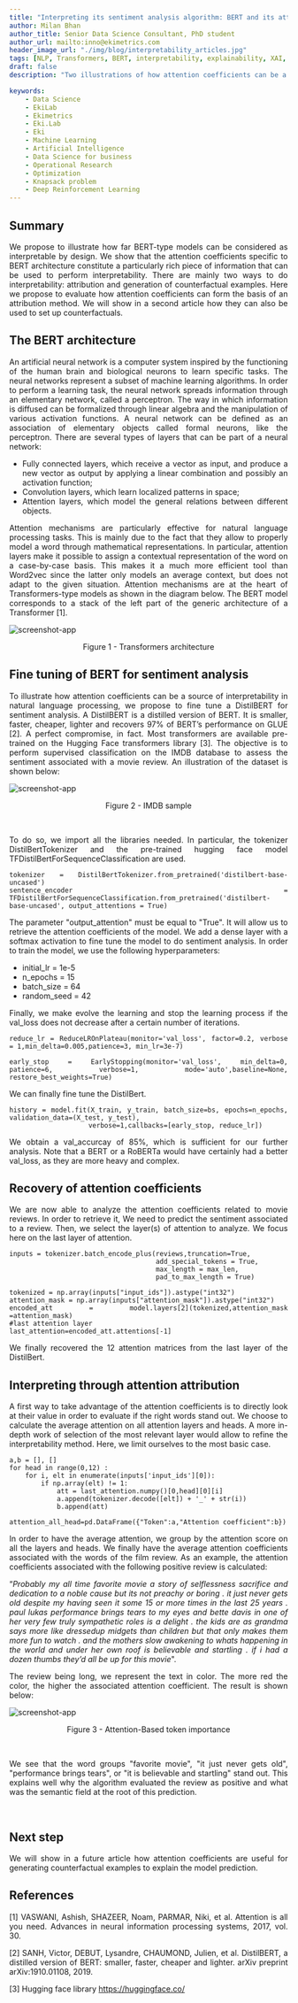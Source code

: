 ```yaml
---
title: "Interpreting its sentiment analysis algorithm: BERT and its attention coefficients (1/2)"
author: Milan Bhan
author_title: Senior Data Science Consultant, PhD student
author_url: mailto:inno@ekimetrics.com
header_image_url: "./img/blog/interpretability_articles.jpg"
tags: [NLP, Transformers, BERT, interpretability, explainability, XAI, attention]
draft: false
description: "Two illustrations of how attention coefficients can be a source of interpretability"

keywords:
    - Data Science
    - EkiLab
    - Ekimetrics
    - Eki.Lab
    - Eki
    - Machine Learning
    - Artificial Intelligence
    - Data Science for business
    - Operational Research
    - Optimization
    - Knapsack problem
    - Deep Reinforcement Learning
---
```


<!-- import useBaseUrl from "@docusaurus/useBaseUrl";

<link rel="stylesheet" href="{useBaseUrl('katex/katex.min.css')}" />
 -->
<!--truncate-->



## Summary
<div align="justify"> 

We propose to illustrate how far BERT-type models can be considered as interpretable by design. We show that the attention coefficients specific to BERT architecture constitute a particularly rich piece of information that can be used to perform interpretability. There are mainly two ways to do interpretability: attribution and generation of counterfactual examples. Here we propose to evaluate how attention coefficients can form the basis of an attribution method. We will show in a second article how they can also be used to set up counterfactuals. 
</div>


## The BERT architecture

<div align="justify"> 

An artificial neural network is a computer system inspired by the functioning of the human brain and biological neurons to learn specific tasks. The neural networks represent a subset of machine learning algorithms. In order to perform a learning task, the neural network spreads information through an elementary network, called a perceptron. The way in which information is diffused can be formalized through linear algebra and the manipulation of various activation functions. A neural network can be defined as an association of elementary objects called formal neurons, like the perceptron. There are several types of layers that can be part of a neural network:

- Fully connected layers, which receive a vector as input, and produce a new vector as output by applying a linear combination and possibly an activation function;
- Convolution layers, which learn localized patterns in space;
- Attention layers, which model the general relations between different objects.

</div>



<div align="justify"> 

Attention mechanisms are particularly effective for natural language processing tasks. This is mainly due to the fact that they allow to properly model a word through mathematical representations. In particular, attention layers make it possible to assign a contextual representation of the word on a case-by-case basis. This makes it a much more efficient tool than Word2vec since the latter only models an average context, but does not adapt to the given situation. Attention mechanisms are at the heart of Transformers-type models as shown in the diagram below. The BERT model corresponds to a stack of the left part of the generic architecture of a Transformer [1].

 ![screenshot-app](img/Interpretability_sentiment_analysis/part_I/Image_2.jpg)
<div align="center"> Figure 1 - Transformers architecture</div>

</div>






 ## Fine tuning of BERT for sentiment analysis

 <div align="justify"> 

To illustrate how attention coefficients can be a source of interpretability in natural language processing, we propose to fine tune a DistilBERT for sentiment analysis. A DistilBERT is a distilled version of BERT. It is smaller, faster, cheaper, lighter and recovers 97% of BERT’s performance on GLUE [2]. A perfect compromise, in fact. Most transformers are available pre-trained on the Hugging Face transformers library [3]. The objective is to perform supervised classification on the IMDB database to assess the sentiment associated with a movie review. An illustration of the dataset is shown below:


 ![screenshot-app](img/Interpretability_sentiment_analysis/part_I/Image_3.jpg)
 <div align="center"> Figure 2 - IMDB sample</div>

<p>&nbsp;</p>
 To do so, we import all the libraries needed.  In particular, the tokenizer DistilBertTokenizer and the pre-trained hugging face model TFDistilBertForSequenceClassification are used.

 ```
tokenizer = DistilBertTokenizer.from_pretrained('distilbert-base-uncased')
sentence_encoder = TFDistilBertForSequenceClassification.from_pretrained('distilbert-base-uncased', output_attentions = True)
```


The parameter "output_attention" must be equal to "True". It will allow us to retrieve the attention coefficients of the model. We add a dense layer with a softmax activation to fine tune the model to do sentiment analysis. In order to train the model, we use the following hyperparameters:

- initial_lr  = 1e-5
- n_epochs    = 15
- batch_size  = 64
- random_seed = 42

Finally, we make evolve the learning and stop the learning process if the val_loss does not decrease after a certain number of iterations. 

```
reduce_lr = ReduceLROnPlateau(monitor='val_loss', factor=0.2, verbose = 1,min_delta=0.005,patience=3, min_lr=3e-7)

early_stop = EarlyStopping(monitor='val_loss', min_delta=0, patience=6, verbose=1, mode='auto',baseline=None, restore_best_weights=True)
```

We can finally fine tune the DistilBert.
```
history = model.fit(X_train, y_train, batch_size=bs, epochs=n_epochs, validation_data=(X_test, y_test), 
                    verbose=1,callbacks=[early_stop, reduce_lr])
```

We obtain a val_accurcay of 85%, which is sufficient for our further analysis. Note that a BERT or a RoBERTa would have certainly had a better val_loss, as they are more heavy and complex.

## Recovery of attention coefficients
We are now able to analyze the attention coefficients related to movie reviews. In order to retrieve it, We need to predict the sentiment associated to a review.
Then, we select the layer(s) of attention to analyze. We focus here on the last layer of attention.

```
inputs = tokenizer.batch_encode_plus(reviews,truncation=True, 
                                     add_special_tokens = True, 
                                     max_length = max_len, 
                                     pad_to_max_length = True)

tokenized = np.array(inputs["input_ids"]).astype("int32")
attention_mask = np.array(inputs["attention_mask"]).astype("int32")
encoded_att = model.layers[2](tokenized,attention_mask =attention_mask)
#last attention layer
last_attention=encoded_att.attentions[-1]
```

We finally recovered the 12 attention matrices from the last layer of the DistilBert.

## Interpreting through attention attribution
A first way to take advantage of the attention coefficients is to directly look at their value in order to evaluate if the right words stand out. We choose to calculate the average attention on all attention layers and heads. A more in-depth work of selection of the most relevant layer would allow to refine the interpretability method. Here, we limit ourselves to the most basic case.

```
a,b = [], []
for head in range(0,12) :
    for i, elt in enumerate(inputs['input_ids'][0]):
        if np.array(elt) != 1:
            att = last_attention.numpy()[0,head][0][i]
            a.append(tokenizer.decode([elt]) + '_' + str(i))
            b.append(att)
            
attention_all_head=pd.DataFrame({"Token":a,"Attention coefficient":b})
```

In order to have the average attention, we group by the attention score on all the layers and heads.
We finally have the average attention coefficients associated with the words of the film review. As an example, the attention coefficients associated with the following positive review is calculated:

“_Probably my all time favorite movie a story of selflessness sacrifice and dedication to a noble cause but its not preachy or boring . it just never gets old despite my having seen it some 15 or more times in the last 25 years . paul lukas performance brings tears to my eyes and bette davis in one of her very few truly sympathetic roles is a delight . the kids are as grandma says more like dressedup midgets than children but that only makes them more fun to watch . and the mothers slow awakening to whats happening in the world and under her own roof is believable and startling . if i had a dozen thumbs they’d all be up for this movie_".

The review being long, we represent the text in color. The more red the color, the higher the associated attention coefficient. The result is shown below:

 ![screenshot-app](img/Interpretability_sentiment_analysis/part_I/Image_4.jpg)
 <div align="center"> Figure 3 - Attention-Based token importance</div>
 <p>&nbsp;</p>
We see that the word groups "favorite movie", "it just never gets old", "performance brings tears", or "it is believable and startling" stand out. This explains well why the algorithm evaluated the review as positive and what was the semantic field at the root of this prediction.

<p>&nbsp;</p>

## Next step
We will show in a future article how attention coefficients are useful for generating counterfactual examples to explain the model prediction.


## References

[1] VASWANI, Ashish, SHAZEER, Noam, PARMAR, Niki, et al. Attention is all you need. Advances in neural information processing systems, 2017, vol. 30.

[2] SANH, Victor, DEBUT, Lysandre, CHAUMOND, Julien, et al. DistilBERT, a distilled version of BERT: smaller, faster, cheaper and lighter. arXiv preprint arXiv:1910.01108, 2019.

[3] Hugging face library https://huggingface.co/


</div>

